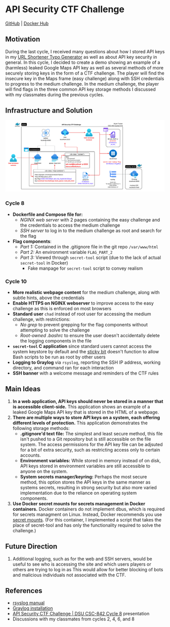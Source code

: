 # API Security CTF Challenge
[GitHub](https://github.com/wwt9829/csc842-apisec) | [Docker Hub](https://hub.docker.com/r/wwt92829/csc842-apisec)

## Motivation
During the last cycle, I received many questions about how I stored API keys in my [URL Shortener Typo Generator](https://github.com/wwt9829/bit.ly-typos) as well as about API key security in general. In this cycle, I decided to create a demo showing an example of a (harmless) leaked Google Maps API key as well as several methods of more securely storing keys in the form of a CTF challenge. The player will find the insecure key in the Maps frame (easy challenge) along with SSH credentials to progress to the medium challenge. In the medium challenge, the player will find flags in the three common API key storage methods I discussed with my classmates during the previous cycles.

## Infrastructure and Solution
<img src="csc842-apisec.png" alt="Diagram showing path to solve challenge"/>

### Cycle 8
* **Dockerfile and Compose file for:**
  * *NGINX web server* with 2 pages containing the easy challenge and the credentials to access the medium challenge
  * *SSH server* to log in to the medium challenge as root and search for the flag
* **Flag components**:
  * *Part 1:* Contained in the .gitignore file in the git repo `/var/www/html`
  * *Part 2:* An environment variable `FLAG_PART_2`
  * *Part 3:* Viewed through `secret-tool` script (due to the lack of actual `secret-tool` in Docker)
    * Fake manpage for `secret-tool` script to convey realism

### Cycle 10
* **More realistic webpage content** for the medium challenge, along with subtle hints, above the credentials
* **Enable HTTPS on NGINX webserver** to improve access to the easy challenge as this is enforced on most browsers
* **Standard user** `chad` instead of root user for accessing the medium challenge, with restrictions:
  * *No grep* to prevent grepping for the flag components without attempting to solve the challenge
  * *Root-owned .bashrc* to ensure the user doesn't accidentally delete the logging components in the file
* **`secret-tool` C application** since standard users cannot access the system keystore by default and the [sticky bit](https://www.redhat.com/en/blog/suid-sgid-sticky-bit) doesn't function to allow Bash scripts to be run as root by other users
* **Logging to Graylog** via `rsyslog`, reporting the SSH IP address, working directory, and command ran for each interaction
* **SSH banner** with a welcome message and reminders of the CTF rules

## Main Ideas
1. **In a web application, API keys should never be stored in a manner that is accessible client-side.** This application shows an example of a leaked Google Maps API key that is stored in the HTML of a webpage.
2. **There are multiple ways to store API keys on a system, each offering different levels of protection.** This application demonstrates the following storage methods:
    -   **.gitignore'd text file:** The simplest and least secure method, this file isn't pushed to a Git repository but is still accessible on the file system. The access permissions for the API key file can be adjsuted for a bit of extra security, such as restricting access only to certain accounts.
    -   **Environment variables:** While stored in memory instead of on disk, API keys stored in environment variables are still accessible to anyone on the system.
    -   **System secrets manager/keyring:** Perhaps the most secure method, this option stores the API keys in the same manner as systems secrets, resulting in strong security but also more varied implementation due to the reliance on operating system components.
3. **Use Docker secret mounts for secrets management in Docker containers.** Docker containers do not implement dbus, which is required for secrets managment on Linux. Instead, Docker recommends you use [secret mounts](https://docs.docker.com/build/building/secrets/#secret-mounts). (For this container, I implemented a script that takes the place of secret-tool and has only the functionality required to solve the challenge.)

## Future Direction
1. Additional logging, such as for the web and SSH servers, would be useful to see who is accessing the site and which users players or others are trying to log in as This would allow for better blocking of bots and malicious individuals not associated with the CTF.

## References
* [rsyslog manual](https://www.rsyslog.com/doc/index.html)
* [Graylog installation](https://go2docs.graylog.org/current/downloading_and_installing_graylog/installing_graylog.html)
* [API Security CTF Challenge | DSU CSC-842 Cycle 8](https://youtu.be/veqoNRxKiAM) presentation
* Discussions with my classmates from cycles 2, 4, 6, and 8